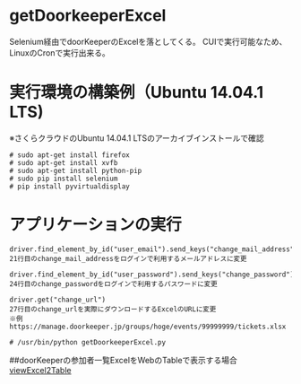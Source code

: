 getDoorkeeperExcel
===============

Selenium経由でdoorKeeperのExcelを落としてくる。
CUIで実行可能なため、LinuxのCronで実行出来る。

# 実行環境の構築例（Ubuntu 14.04.1 LTS)
※さくらクラウドのUbuntu 14.04.1 LTSのアーカイブインストールで確認

    # sudo apt-get install firefox
    # sudo apt-get install xvfb
    # sudo apt-get install python-pip
    # sudo pip install selenium
    # pip install pyvirtualdisplay
    
# アプリケーションの実行
    driver.find_element_by_id("user_email").send_keys("change_mail_address")
    21行目のchange_mail_addressをログインで利用するメールアドレスに変更
    
    driver.find_element_by_id("user_password").send_keys("change_password")
    24行目のchange_passwordをログインで利用するパスワードに変更
    
    driver.get("change_url")
    27行目のchange_urlを実際にダウンロードするExcelのURLに変更
    ※例　https://manage.doorkeeper.jp/groups/hoge/events/99999999/tickets.xlsx

    # /usr/bin/python getDoorkeeperExcel.py
    
##doorKeeperの参加者一覧ExcelをWebのTableで表示する場合
[viewExcel2Table](https://github.com/soudai/viewExcel2Table) 